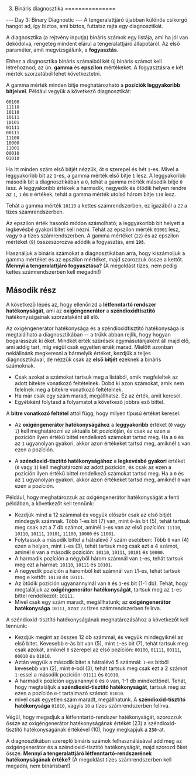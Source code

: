 3. Bináris diagnosztika
===============

--- Day 3: Binary Diagnostic ---
A tengeralattjáró újabban különös csikorgó hangot ad, így biztos, ami biztos, futtatsz rajta egy diagnosztikát.

A diagnosztika (a rejtvény inputja) bináris számok egy listája, ami ha jól van dekódolva, rengeteg mindent elárul a tengeralattjáró állapotáról.
Az első paraméter, amit megvizsgálunk, a **fogyasztás**.

Ehhez a diagnosztika bináris számaiból két új bináris számot kell létrehoznod; az ún. **gamma** és **epszilon** mértékeket. A fogyasztásra e két mérték szorzatából lehet következtetni.

A gamma mérték minden bitje meghatározható a **pozíciók leggyakoribb bitjeivel**. Például vegyük a következő diagnosztikát:
```
00100
11110
10110
10111
10101
01111
00111
11100
10000
11001
00010
01010
```

Ha itt minden szám első bitjét nézzük, öt ``0`` szerepel és hét ``1``-es. Mivel a leggyakoribb bit az ``1``-es, a gamma mérték első bitje ``1`` lesz.
A leggyakoribb második bit a diagnosztikában a ``0``, tehát a gamma mérték második bitje ``0`` lesz. 
A leggyakoribb értékek a harmadik, negyedik és ötödik helyen rendre az ``1``, ``1`` és ``0`` értékek, tehát a gamma mérték utolsó három bitje ``110`` lesz.

Tehát a gamma mérték ``10110`` a kettes számrendszerben, ez igazából a ``22`` a tízes számrendszerben.

Az epszilon érték hasonló módon számolható; a leggyakoribb bit helyett a legkevésbé gyakori bitet kell nézni. Tehát az epszilon mérték ``01001`` lesz, vagy ``9`` a tízes számrendszerben. A gamma mértéket (``22``) és az epszilon mértéket (``9``) összeszorozva adódik a fogyasztás, ami **``198``**. 

Használjuk a bináris számokat a diagnosztikában arra, hogy kiszámoljuk a gamma mértéket és az epszilon mértéket, majd szorozzuk össze a kettőt. **Mennyi a tengeralattjáró fogyasztása?** (A megoldást tízes, nem pedig kettes számrendszerben kell megadni!)

Második rész
------------

A következő lépés az, hogy ellenőrizd a **létfenntartó rendszer hatékonyságát**, ami az **oxigéngenerátor** a **széndioxidtisztító** hatékonyságainak szorzataként áll elő.

Az oxigéngenerátor hatékonysága és a széndioxidtisztító hatékonysága is megtalálható a diagnosztikában -- a trükk abban rejlik, hogy hogyan bogarásszuk ki őket. Mindkét érték szűrések egymásutánjaként áll majd elő, ami addig tart, míg végül csak egyetlen érték marad. Mielőtt azonban nekiállnánk megkeresni a bármelyik értéket, kezdjük a teljes diagnosztikával, de nézzük csak az **első bitjét** ezeknek a bináris számoknak.

- Csak azokat a számokat tartsuk meg a listából, amik megfeleltek az adott bitekre vonatkozó feltételnek. 
Dobd ki azon számokat, amik nem felelnek meg a bitekre vonatkozó feltételnek. 
- Ha már csak egy szám marad, megállhatsz. Ez az érték, amit keresel. 
- Egyébként folytasd a folyamatot a következő jobbra eső bittel. 

A **bitre vonatkozó feltétel** attól függ, hogy milyen típusú értéket keresel:

- Az **oxigéngenerátor hatékonyságához** a **leggyakoribb** értéket (``0`` vagy ``1``) kell meghatározni az aktuális bit pozícióján, és csak az ezen a pozíción ilyen értékű bittel rendelkező számokat tartsd meg. Ha a ``0`` és az ``1`` ugyanolyan gyakori, akkor azon értékeket tartsd meg, amiknél ``1`` van ezen a pozíción.

- A **széndioxid-tisztító hatékonyságához** a **legkevésbé gyakori** értéket (``0`` vagy ``1``) kell meghatározni az adott pozíción, és csak az ezen a pozíción ilyen értékű bittel rendelkező számokat tartsd meg. Ha a ``0`` és az ``1`` ugyanolyan gyakori, akkor azon értékeket tartsd meg, amiknél ``0`` van ezen a pozíción.

Például, hogy meghatározzuk az oxigéngenerátor hatékonyságát a fenti példában, a következőt kell tennünk:

- Kezdjük mind a 12 számmal és vegyük először csak az első bitjét mindegyik számnak. Több 1-es bit (7) van, mint ``0``-ás bit (5), tehát tartsuk meg csak azt a 7 db számot, aminél ``1``-es van az első pozíción: ``11110``, ``10110``, ``10111``, ``10101``, ``11100``, ``10000`` és ``11001``.
- Folytassuk a második bittel a hátralévő 7 szám esetében: Több ``0`` van (4) ezen a helyen, mint ``1``-es (3), tehát tartsuk meg csak azt a 4 számot, aminél ``0`` van a második pozíción: ``10110``, ``10111``, ``10101`` és ``10000``.
- A harmadik pozíción a négyből három számnál van ``1``-es, tehát tartsuk meg ezt a hármat: ``10110``, ``10111`` és ``10101``.
- A negyedik pozíción a háromból két számnál van ``1``1-es, tehát tartsuk meg e kettőt: ``10110`` és ``10111``.
- Az ötödik pozíción ugyanannyinál van ``0`` és ``1``-es  bit (1-1 db). Tehát, hogy megtaláljuk az **oxigéngenerátor hatékonyságát**, tartsuk meg az ``1``-es bittel rendelkezőt: ``10111``. 
- Mivel csak egy szám maradt, megállhatunk; az **oxigéngenerátor hatékonysága** ``10111``, azaz ``23`` tízes számrendszerben felírva.

A széndioxid-tisztító hatékonyságának meghatározásához a következőt kell tennünk:

- Kezdjük megint az összes 12 db számmal, és vegyük mindegyiknél az első bitet. Kevesebb ``0``-ás bit van (5), mint ``1``-es bit (7), tehát tartsuk meg csak azokat, amiknél ``0`` szerepel az első pozíción: ``00100``, ``01111``, ``00111``, ``00010`` és ``01010``.
- Aztán vegyük a második bitet a hátralévő 5 számnál: ``1``-es bitből kevesebb van (2), mint ``0``-ból (3), tehát tartsuk meg csak ezt a 2 számot ``1``-essel a második pozíción: ``01111`` és ``01010``.
- A harmadik pozíción ugyanannyi ``0`` és ``0`` van, 1-1 db mindkettőnél. Tehát, hogy megtaláljuk a **széndioxid-tisztító hatékonyságát**, tartsuk meg az ezen a pozíción ``0``-t tartalmazó számot: ``01010``.
- mivel csak egyetlen szám maradt, megállhatunk. A **széndioxid-tísztító hatékonysága** ``01010``, vagyis ``10`` a tízes számrendszerben felírva.

Végül, hogy megadjuk a létfenntartó-rendszer hatékonyságát, szorozzuk össze az oxigéngenerátor hatékonyságának értékét (23) a széndioxid-tisztító hatékonyságának értékével (10), hogy megkapjuk a **``230``**-at.

A diagnosztikában szereplő bináris számok felhasználásával add meg az oxigéngenerátor és a széndioxid-tisztító hatékonyságát, majd szorozd őket össze. **Mennyi a tengeralattjáró létfenntartó-rendszerének hatékonyságának értéke?** (A megoldást tízes számrendszerben kell megadni, nem binárisban!)